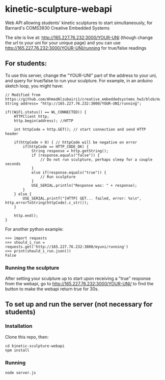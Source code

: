 # kinetic-sculpture-webapi
Web API allowing students' kinetic sculptures to start simultaneously, for Barnard's COMS3930 Creative Embedded Systems

The site is live at: http://165.227.76.232:3000/YOUR-UNI (though change the url to your uni for your unique page)
and you can use http://165.227.76.232:3000/YOUR-UNI/running for true/false readings

## For students: 
To use this server, change the "YOUR-UNI" part of the address to your uni, and query for true/false to run your sculpture.
For example, in an arduino sketch loop, you might have:

```
// Modified from https://github.com/AhmedAlzubairi1/creative_embeddedsystems_hw3/blob/master/esp32_client/esp32_client.ino
String address= "http://165.227.76.232:3000/YOUR-UNI/running";

if((WiFi.status() == WL_CONNECTED)) {
    HTTPClient http;
    http.begin(address); //HTTP

    int httpCode = http.GET(); // start connection and send HTTP header

    if(httpCode > 0) { // httpCode will be negative on error
        if(httpCode == HTTP_CODE_OK) {
            String response = http.getString();
            if (response.equals("false")) {
                // Do not run sculpture, perhaps sleep for a couple seconds
            }
            else if(response.equals("true")) {
                // Run sculpture
            }
            USE_SERIAL.println("Response was: " + response);
        }
    } else {
        USE_SERIAL.printf("[HTTP] GET... failed, error: %s\n", http.errorToString(httpCode).c_str());
    }

    http.end();
}
```
For another python example:

```
>>> import requests
>>> should_i_run = requests.get('http://165.227.76.232:3000/myuni/running')
>>> print(should_i_run.json())
False
```


### Running the sculpture
After setting your sculpture up to start upon receiving a "true" response from the webapi, go to http://165.227.76.232:3000/YOUR-UNI/ to find the button to make the webapi return true for 30s.

## To set up and run the server (not necessary for students)

### Installation
Clone this repo, then:

```
cd kinetic-sculpture-webapi
npm install
```

### Running

```
node server.js
```
